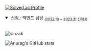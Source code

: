 
[![Solved.ac Profile](http://mazassumnida.wtf/api/v2/generate_badge?boj=kawaiibbit)](https://solved.ac/kawaiibbit)

<details open> &nbsp;
<summary>
         &nbsp;<a href = "https://play.google.com/store/apps/details?id=io.sinzak.android">신작 </a>: 백엔드 담당 <sub>(2022.10 ~ 2023.2)  진행중</sub> 
 </summary>
 
  ![sinzak](https://user-images.githubusercontent.com/94730032/201578971-0ddbf27c-4ae5-4f66-bf21-00bdf3c1811b.jpg)

 </details>
         
![Anurag's GitHub stats](https://github-readme-stats.vercel.app/api?username=starwook&show_icons=true&theme=radical)
         

<!--[![Top Langs](https://github-readme-stats.vercel.app/api/top-langs/?username=starwook&layout=compact)](https://github.com/깃허브아이디/github-readme-stats)-->

<!--
**starwook/starwook** is a ✨ _special_ ✨ repository because its `README.md` (this file) appears on your GitHub profile.

Here are some ideas to get you started:

- 🔭 I’m currently working on ...
- 🌱 I’m currently learning ...
- 👯 I’m looking to collaborate on ...
- 🤔 I’m looking for help with ...
- 💬 Ask me about ...
- 📫 How to reach me: ...
- 😄 Pronouns: ...
- ⚡ Fun fact: ...
-->
